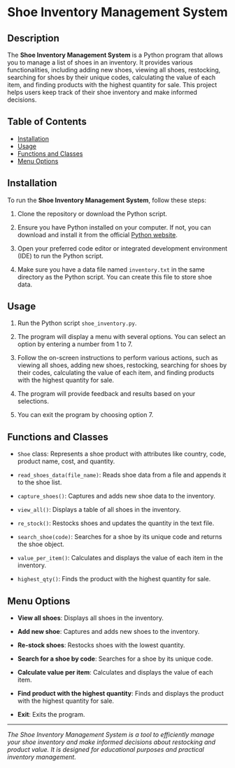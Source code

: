 # Shoe Inventory Management System

## Description

The **Shoe Inventory Management System** is a Python program that allows you to manage a list of shoes in an inventory. It provides various functionalities, including adding new shoes, viewing all shoes, restocking, searching for shoes by their unique codes, calculating the value of each item, and finding products with the highest quantity for sale. This project helps users keep track of their shoe inventory and make informed decisions.

## Table of Contents

- [Installation](#installation)
- [Usage](#usage)
- [Functions and Classes](#functions-and-classes)
- [Menu Options](#menu-options)

## Installation

To run the **Shoe Inventory Management System**, follow these steps:

1. Clone the repository or download the Python script.

2. Ensure you have Python installed on your computer. If not, you can download and install it from the official [Python website](https://www.python.org/downloads/).

3. Open your preferred code editor or integrated development environment (IDE) to run the Python script.

4. Make sure you have a data file named `inventory.txt` in the same directory as the Python script. You can create this file to store shoe data.

## Usage

1. Run the Python script `shoe_inventory.py`.

2. The program will display a menu with several options. You can select an option by entering a number from 1 to 7.

3. Follow the on-screen instructions to perform various actions, such as viewing all shoes, adding new shoes, restocking, searching for shoes by their codes, calculating the value of each item, and finding products with the highest quantity for sale.

4. The program will provide feedback and results based on your selections.

5. You can exit the program by choosing option 7.

## Functions and Classes

- `Shoe` class: Represents a shoe product with attributes like country, code, product name, cost, and quantity.

- `read_shoes_data(file_name)`: Reads shoe data from a file and appends it to the shoe list.

- `capture_shoes()`: Captures and adds new shoe data to the inventory.

- `view_all()`: Displays a table of all shoes in the inventory.

- `re_stock()`: Restocks shoes and updates the quantity in the text file.

- `search_shoe(code)`: Searches for a shoe by its unique code and returns the shoe object.

- `value_per_item()`: Calculates and displays the value of each item in the inventory.

- `highest_qty()`: Finds the product with the highest quantity for sale.

## Menu Options

- **View all shoes**: Displays all shoes in the inventory.

- **Add new shoe**: Captures and adds new shoes to the inventory.

- **Re-stock shoes**: Restocks shoes with the lowest quantity.

- **Search for a shoe by code**: Searches for a shoe by its unique code.

- **Calculate value per item**: Calculates and displays the value of each item.

- **Find product with the highest quantity**: Finds and displays the product with the highest quantity for sale.

- **Exit**: Exits the program.

---

*The Shoe Inventory Management System is a tool to efficiently manage your shoe inventory and make informed decisions about restocking and product value. It is designed for educational purposes and practical inventory management.*

